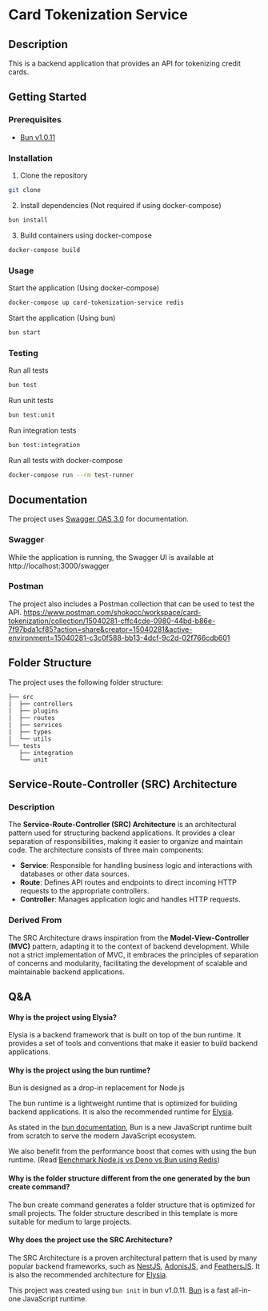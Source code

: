 # Card Tokenization Service

## Description

This is a backend application that provides an API for tokenizing credit cards.

## Getting Started

### Prerequisites

- [Bun v1.0.11](https://bun.sh/)

### Installation

1. Clone the repository

```sh
git clone
```

2. Install dependencies (Not required if using docker-compose)

```sh
bun install
```

3. Build containers using docker-compose

```sh
docker-compose build
```

### Usage

Start the application (Using docker-compose)

```sh
docker-compose up card-tokenization-service redis
```

Start the application (Using bun)

```sh
bun start
```

### Testing

Run all tests

```sh
bun test
```

Run unit tests

```sh
bun test:unit
```

Run integration tests

```sh
bun test:integration
```

Run all tests with docker-compose

```sh
docker-compose run --rm test-runner
```

## Documentation

The project uses [Swagger OAS 3.0](https://swagger.io/) for documentation.

### Swagger

While the application is running, the Swagger UI is available at http://localhost:3000/swagger

### Postman

The project also includes a Postman collection that can be used to test the API.
https://www.postman.com/shokocc/workspace/card-tokenization/collection/15040281-cffc4cde-0980-44bd-b86e-7f97bda1cf85?action=share&creator=15040281&active-environment=15040281-c3c0f588-bb13-4dcf-9c2d-02f766cdb601

## Folder Structure

The project uses the following folder structure:

```
├── src
|  ├── controllers
|  ├── plugins
|  ├── routes
|  ├── services
|  ├── types
|  └── utils
└── tests
   ├── integration
   └── unit
```

## Service-Route-Controller (SRC) Architecture

### Description

The **Service-Route-Controller (SRC) Architecture** is an architectural pattern used for structuring backend applications. It provides a clear separation of responsibilities, making it easier to organize and maintain code. The architecture consists of three main components:

- **Service**: Responsible for handling business logic and interactions with databases or other data sources.
- **Route**: Defines API routes and endpoints to direct incoming HTTP requests to the appropriate controllers.
- **Controller**: Manages application logic and handles HTTP requests.

### Derived From

The SRC Architecture draws inspiration from the **Model-View-Controller (MVC)** pattern, adapting it to the context of backend development. While not a strict implementation of MVC, it embraces the principles of separation of concerns and modularity, facilitating the development of scalable and maintainable backend applications.

## Q&A


#### Why is the project using Elysia?

Elysia is a backend framework that is built on top of the bun runtime. It provides a set of tools and conventions that make it easier to build backend applications.

#### Why is the project using the bun runtime?

Bun is designed as a drop-in replacement for Node.js

The bun runtime is a lightweight runtime that is optimized for building backend applications. It is also the recommended runtime for [Elysia](https://elysia.gitbook.io/docs/).

As stated in the [bun documentation](https://bunjs.dev/docs/introduction/what-is-bun),
Bun is a new JavaScript runtime built from scratch to serve the modern JavaScript ecosystem.

We also benefit from the performance boost that comes with using the bun runtime. (Read [Benchmark Node.js vs Deno vs Bun using Redis](https://medium.com/deno-the-complete-reference/node-js-vs-deno-vs-bun-who-works-fastest-with-redis-cache-485263e3d9cc))

#### Why is the folder structure different from the one generated by the bun create command?

The bun create command generates a folder structure that is optimized for small projects. The folder structure described in this template is more suitable for medium to large projects.

#### Why does the project use the SRC Architecture?

The SRC Architecture is a proven architectural pattern that is used by many popular backend frameworks, such as [NestJS](https://nestjs.com/), [AdonisJS](https://adonisjs.com/), and [FeathersJS](https://feathersjs.com/). It is also the recommended architecture for [Elysia](https://elysia.gitbook.io/docs/).


This project was created using `bun init` in bun v1.0.11. [Bun](https://bun.sh) is a fast all-in-one JavaScript runtime.

